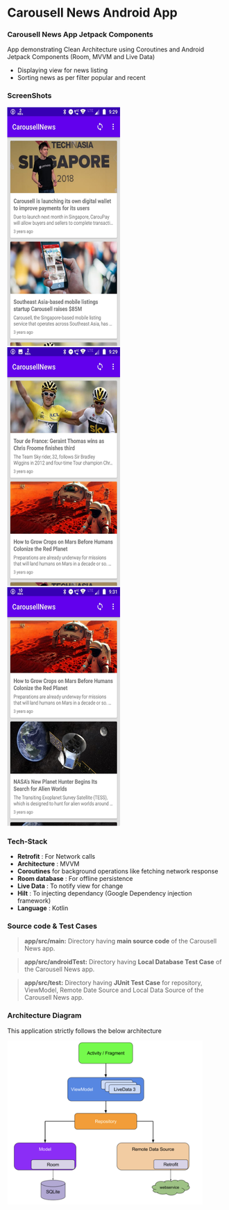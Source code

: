 # Carousell News Android App

### Carousell News App Jetpack Components
App demonstrating Clean Architecture using Coroutines and Android Jetpack Components (Room, MVVM and Live Data)

- Displaying view for news listing
- Sorting news as per filter popular and recent

### ScreenShots
<img src = "https://github.com/pawanchauhan05/CarousellNews/blob/dev/screenshots/default_news.jpeg" width = 260 height = 550/> <img src = "https://github.com/pawanchauhan05/CarousellNews/blob/dev/screenshots/popular_news.jpeg" width = 260 height = 550/> <img src = "https://github.com/pawanchauhan05/CarousellNews/blob/dev/screenshots/recent_news.jpeg" width = 260 height = 550/>

### Tech-Stack

* __Retrofit__ : For Network calls
* __Architecture__ : MVVM
* __Coroutines__ for background operations like fetching network response
* __Room database__ : For offline persistence
* __Live Data__ : To notify view for change
* __Hilt__ : To injecting dependancy (Google Dependency injection framework)
* __Language__ : Kotlin

### Source code & Test Cases
> **app/src/main:** Directory having **main source code** of the Carousell News app.

> **app/src/androidTest:** Directory having **Local Database Test Case** of the Carousell News app.

> **app/src/test:** Directory having **JUnit Test Case** for repository, ViewModel, Remote Date Source and Local Data Source of the Carousell News app.

### Architecture Diagram
This application strictly follows the below architecture

<img src = "https://github.com/pawanchauhan05/CarousellNews/blob/dev/screenshots/Architecture.png" width = 450 />

